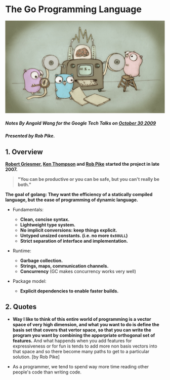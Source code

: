 # The Go Programming Language

![fiveyears](Sources/fiveyears.jpeg)

##### Notes By Angold Wang for the Google Tech Talks on [October 30 2009](https://www.youtube.com/watch?v=rKnDgT73v8s)
##### Presented by Rob Pike.

## 1. Overview

**[Robert Griesmer](https://en.wikipedia.org/wiki/Robert_Griesemer), [Ken Thompson](https://en.wikipedia.org/wiki/Ken_Thompson) and [Rob Pike](https://en.wikipedia.org/wiki/Rob_Pike) started the project in late 2007.**<br>

> **"You can be productive or you can be safe, but you can't really be both."**

**The goal of golang: They want the efficiency of a statically compiled language, but the ease of programming of dynamic language.**


* Fundamentals:
    * **Clean, concise syntax.**
    * **Lightweight type system.**
    * **No implicit conversions: keep things explicit.**
    * **Untyped unsized constants. (i.e. no more `0x80ULL`)**
    * **Strict separation of interface and implementation.**

* Runtime:
    * **Garbage collection.**
    * **Strings, maps, communication channels.**
    * **Concurrency** (GC makes concurrency works very well)

* Package model:
    * **Explicit dependencies to enable faster builds.**


## 2. Quotes

* **Way I like to think of this entire world of programming is a vector space of very high dimension, and what you want to do is define the basis set that covers that vertor space, so that you can write the program you want by combining the apporpriate orthogonal set of features.** And what happends when you add features for expressiveness or for fun is tends to add more non basis vectors into that space and so there become many paths to get to a particular solution. [by Rob Pike]

* As a programmer, we tend to spend way more time reading other people's code than writing code.


